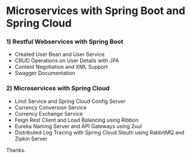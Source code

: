 # Microservices with Spring Boot and Spring Cloud

### 1) Restful Webservices with Spring Boot
* Created User Bean and User Service
* CRUD Operations on User Details with JPA
* Content Negotiation and XML Support
* Swagger Documentation

### 2) Microservices with Spring Cloud
* Limit Service and Spring Cloud Config Server
* Currency Conversion Service
* Currency Exchange Service
* Feign Rest Client and Load Balancing using Ribbon
* Eureka Naming Server and API Gateways using Zuul
* Distributed Log Tracing with Spring Cloud Sleuth using RabbitMQ and Zipkin Server

Thanks.
